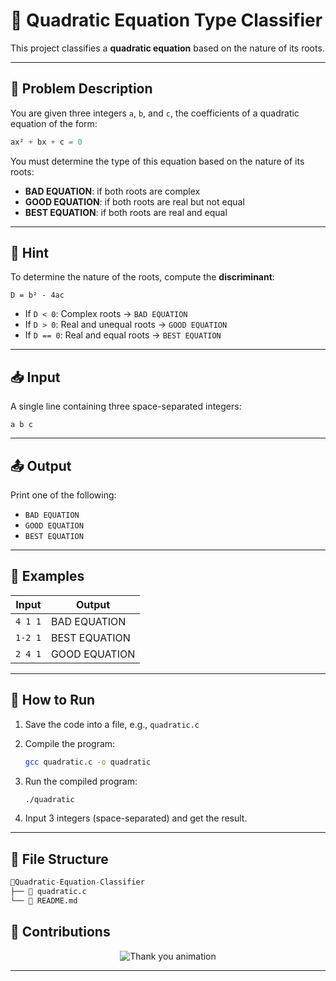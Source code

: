# 🧠 Quadratic Equation Type Classifier

This project classifies a **quadratic equation** based on the nature of its roots.

---

## 📘 Problem Description

You are given three integers `a`, `b`, and `c`, the coefficients of a quadratic equation of the form:

```c
ax² + bx + c = 0

```

You must determine the type of this equation based on the nature of its roots:

- **BAD EQUATION**: if both roots are complex
- **GOOD EQUATION**: if both roots are real but not equal
- **BEST EQUATION**: if both roots are real and equal

---

## 🧮 Hint

To determine the nature of the roots, compute the **discriminant**:

```
D = b² - 4ac

```

- If `D < 0`: Complex roots → `BAD EQUATION`
- If `D > 0`: Real and unequal roots → `GOOD EQUATION`
- If `D == 0`: Real and equal roots → `BEST EQUATION`

---

## 📥 Input

A single line containing three space-separated integers:

```
a b c

```
---

## 📤 Output

Print one of the following:
- `BAD EQUATION`
- `GOOD EQUATION`
- `BEST EQUATION`

---

## 🧪 Examples

| Input      | Output         |
|------------|----------------|
| `4 1 1`    | BAD EQUATION   |
| `1-2 1`    | BEST EQUATION  |
| `2 4 1`    | GOOD EQUATION  |

---

## 🚀 How to Run

1. Save the code into a file, e.g., `quadratic.c`

2. Compile the program:

    ```bash
    gcc quadratic.c -o quadratic
    ```

3. Run the compiled program:

    ```bash
    ./quadratic
    ```

4. Input 3 integers (space-separated) and get the result.

---

## 📁 File Structure

```sql
📂Quadratic-Equation-Classifier
├── 🧠 quadratic.c
└── 📄 README.md
```


## 🙌 Contributions

<p align="center">
  <img src="https://readme-typing-svg.demolab.com?font=Cascadia+Code&size=20&duration=4000&pause=1000&color=FFFFFF&center=true&vCenter=true&width=550&lines=Thanks+For+Going+Through+The+README!!!;Please+Star+The+Repository+If+You+Liked+It+%F0%9F%92%96"!! alt="Thank you animation" />
</p>

---

